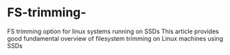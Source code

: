 # FS-trimming-
FS trimming option for linux systems running on SSDs
This article  provides good fundamental overview of filesystem trimming on Linux machines using SSDs 
